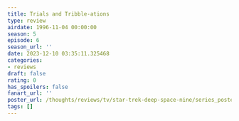 ```yaml
---
title: Trials and Tribble-ations
type: review
airdate: 1996-11-04 00:00:00
season: 5
episode: 6
season_url: ''
date: 2023-12-10 03:35:11.325468
categories:
- reviews
draft: false
rating: 0
has_spoilers: false
fanart_url: ''
poster_url: /thoughts/reviews/tv/star-trek-deep-space-nine/series_poster.jpg
tags: []
---
```


